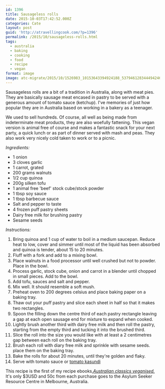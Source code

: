 ```yaml
---
id: 1396
title: Sausageless rolls
date: 2015-10-03T17:42:52.000Z
categories: Cate
layout: post
guid: 'http://atravellingcook.com/?p=1396'
permalink: /2015/10/sausageless-rolls.html
tags:
  - australia
  - baking
  - cooking
  - food
  - recipe
  - vegan
format: image
image: atc-migrate/2015/10/1526983_10153643394924188_5379461283444942465_n.jpg
---
```


Sausageless rolls are a bit of a tradition in Australia, along with meat pies. They are basically sausage meat encased in pastry to be served with a generous amount of tomato sauce (ketchup). I've memories of just how popular they are in Australia based on working in a bakery as a teenager.

We used to sell hundreds. Of course, all well as being made from indeterminate meat products, they are also woefully fattening. This vegan version is animal free of course and makes a fantastic snack for your next party, a quick lunch or as part of dinner served with mash and peas. They also work very nicely cold taken to work or to a picnic.

_Ingredients:_

-   1 onion
-   3 cloves garlic
-   1 carrot, grated
-   200 grams walnuts
-   1/2 cup quinoa
-   200g silken tofu
-   1 animal free 'beef' stock cube/stock powder
-   1 tbsp soy sauce
-   1 tbsp barbecue sauce
-   Salt and pepper to taste
-   4 frozen puﬀ pastry sheets
-   Dairy free milk for brushing pastry
-   Sesame seeds

_Instructions:_

1.  Bring quinoa and 1 cup of water to boil in a medium saucepan. Reduce heat to low, cover and simmer until most of the liquid has been absorbed and quinoa is tender, about 15 to 20 minutes.
2.  Fluﬀ with a fork and add to a mixing bowl.
3.  Place walnuts in a food processor until well crushed but not to powder. Place in the bowl.
4.  Process garlic, stock cube, onion and carrot in a blender until chopped in small pieces. Add to the bowl.
5.  Add tofu, sauces and salt and pepper.
6.  Mix well. It should resemble a soft mush.
7.  Preheat oven to 200 degrees celsius and place baking paper on a baking tray.
8.  Thaw out your puﬀ pastry and slice each sheet in half so that it makes two rectangles.
9.  Spoon the ﬁlling down the centre third of each pastry rectangle leaving a gap at each open sausage end for mixture to expand when cooked.
10. Lightly brush another third with dairy free milk and then roll the pastry, starting from the empty third and tucking it into the brushed third.
11. Slice the roll into the size you would like with at least a 2 centimetres gap between each roll on the baking tray.
12. Brush each roll with diary free milk and sprinkle with sesame seeds. place them on the baking tray.
13. Bake the rolls for about 20 minutes, until they're golden and ﬂaky.
14. Serve with tomato sauce or [tomato kasundi](http://atravellingcook.com/2014/11/tomato-kasundi.html)

This recipe is the first of my recipe ebooks,[_Australian classics veganised._](https://sellfy.com/p/2sEt/) It's only $3USD and 50c from each purchase goes to the Asylum Seeker Resource Centre in Melbourne, Australia.
